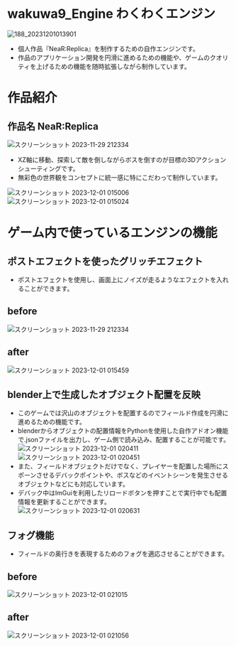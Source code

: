 # wakuwa9_Engine わくわくエンジン
![188_20231201013901](https://github.com/daiki-wakui/wakuwa9_Engine/assets/94943607/7bb21bac-1fde-4fd3-9ce5-5b568e9ee145)

 - 個人作品『NeaR:Replica』を制作するための自作エンジンです。
 - 作品のアプリケーション開発を円滑に進めるための機能や、ゲームのクオリティを上げるための機能を随時拡張しながら制作しています。 

# 作品紹介
## 作品名 NeaR:Replica
![スクリーンショット 2023-11-29 212334](https://github.com/daiki-wakui/wakuwa9_Engine/assets/94943607/4f758de6-e365-42f2-a764-3fce4539b8c8)

- XZ軸に移動、探索して敵を倒しながらボスを倒すのが目標の3Dアクションシューティングです。
- 無彩色の世界観をコンセプトに統一感に特にこだわって制作しています。

![スクリーンショット 2023-12-01 015006](https://github.com/daiki-wakui/wakuwa9_Engine/assets/94943607/f644c19c-caf2-4939-909d-39f6f2d37cee)
![スクリーンショット 2023-12-01 015024](https://github.com/daiki-wakui/wakuwa9_Engine/assets/94943607/d57530cf-3fde-45f3-b811-5251a6c0096b)

# ゲーム内で使っているエンジンの機能

## ポストエフェクトを使ったグリッチエフェクト

- ポストエフェクトを使用し、画面上にノイズが走るようなエフェクトを入れることができます。
## before
![スクリーンショット 2023-11-29 212334](https://github.com/daiki-wakui/wakuwa9_Engine/assets/94943607/4f758de6-e365-42f2-a764-3fce4539b8c8)

## after
![スクリーンショット 2023-12-01 015459](https://github.com/daiki-wakui/wakuwa9_Engine/assets/94943607/e245821d-69c2-4bea-bac7-3ee9da51f926)

## blender上で生成したオブジェクト配置を反映
- このゲームでは沢山のオブジェクトを配置するのでフィールド作成を円滑に進めるための機能です。
- blenderからオブジェクトの配置情報をPythonを使用した自作アドオン機能で.jsonファイルを出力し、ゲーム側で読み込み、配置することが可能です。
![スクリーンショット 2023-12-01 020411](https://github.com/daiki-wakui/wakuwa9_Engine/assets/94943607/610d7e7e-8684-4910-8264-64ed12684e84)
![スクリーンショット 2023-12-01 020451](https://github.com/daiki-wakui/wakuwa9_Engine/assets/94943607/0b4fbdf8-bc4a-474f-8c14-3cd84280dcbe)
- また、フィールドオブジェクトだけでなく、プレイヤーを配置した場所にスポーンさせるデバックポイントや、ボスなどのイベントシーンを発生させるオブジェクトなどにも対応しています。
- デバック中はImGuiを利用したリロードボタンを押すことで実行中でも配置情報を更新することができます。
![スクリーンショット 2023-12-01 020631](https://github.com/daiki-wakui/wakuwa9_Engine/assets/94943607/4dc40a44-3e12-4d97-8656-4c9dd1523bbe)

## フォグ機能
- フィールドの奥行きを表現するためのフォグを適応させることができます。

## before
![スクリーンショット 2023-12-01 021015](https://github.com/daiki-wakui/wakuwa9_Engine/assets/94943607/0db86907-74e2-40e0-9ea4-4b0f9fe5798d)


## after
![スクリーンショット 2023-12-01 021056](https://github.com/daiki-wakui/wakuwa9_Engine/assets/94943607/1a0d176a-6b08-48d0-a725-93085a6bb218)
